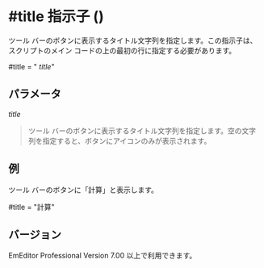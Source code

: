 # \#title 指示子 ()

ツール バーのボタンに表示するタイトル文字列を指定します。この指示子は、スクリプトのメイン コードの上の最初の行に指定する必要があります。

#title = " _title_"

## パラメータ

_title_

> ツール バーのボタンに表示するタイトル文字列を指定します。空の文字列を指定すると、ボタンにアイコンのみが表示されます。

## 例

ツール バーのボタンに「計算」と表示します。

#title = "計算"

## バージョン

EmEditor Professional Version 7.00 以上で利用できます。